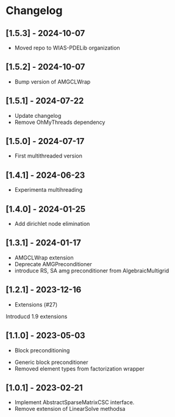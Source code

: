 # Changelog

## [1.5.3] - 2024-10-07
- Moved repo to WIAS-PDELib organization

## [1.5.2] - 2024-10-07

- Bump version of AMGCLWrap

## [1.5.1] - 2024-07-22

- Update changelog
- Remove OhMyThreads dependency

## [1.5.0] - 2024-07-17

- First multithreaded version
## [1.4.1] - 2024-06-23

- Experimenta multihreading

## [1.4.0] - 2024-01-25

- Add dirichlet node elimination

## [1.3.1] - 2024-01-17
* AMGCLWrap extension
* Deprecate AMGPreconditioner
* introduce RS, SA amg preconditioner from AlgebraicMultigrid

## [1.2.1] - 2023-12-16

- Extensions (#27)

Introducd 1.9 extensions

## [1.1.0] - 2023-05-03

- Block preconditioning

* Generic block preconditioner
* Removed element types from factorization wrapper

## [1.0.1] - 2023-02-21

- Implement AbstractSparseMatrixCSC interface.
- Remove extension of LinearSolve methodsa

